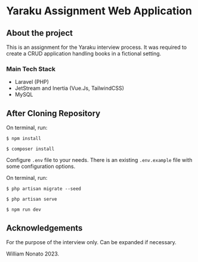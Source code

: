 # Yaraku Assignment Web Application

## About the project

This is an assignment for the Yaraku interview process. It was required to create a CRUD application handling books in a fictional setting.

### Main Tech Stack

* Laravel (PHP)
* JetStream and Inertia (Vue.Js, TailwindCSS)
* MySQL

## After Cloning Repository

On terminal, run:

```
$ npm install

$ composer install
```

Configure `.env` file to your needs. There is an existing `.env.example` file with some configuration options.

On terminal, run:

```
$ php artisan migrate --seed

$ php artisan serve

$ npm run dev
```

## Acknowledgements

For the purpose of the interview only. Can be expanded if necessary.

William Nonato 2023.
